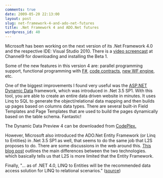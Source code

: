 ```yaml
---
comments: true
date: 2009-05-20 22:13:00
layout: post
slug: net-framework-4-and-ado-net-futures
title: .Net Framework 4 and ADO.Net futures
wordpress_id: 40
---
```


Microsoft has been working on the next version of its .Net Framework 4.0 and the respective IDE: Visual Studio 2010. There is a [video screencast](http://channel9.msdn.com/shows/10-4/10-4-Episode-20-Downloading-and-Installing-Visual-Studio-2010-Beta-1/) at Channel9 for downloading and installing the Beta 1.

Some of the new features in this version 4 are: parallel programming support, functional programming with [F#](http://research.microsoft.com/en-us/um/cambridge/projects/fsharp/default.aspx), [code contracts](http://msdn.microsoft.com/en-us/devlabs/dd491992.aspx), [new WF engine](http://channel9.msdn.com/shows/10-4/10-4-Episode-16-Windows-Workflow-4/), etc.

One of the biggest improvements I found very useful was the [ASP.NET Dynamic Data](http://www.asp.net/dynamicdata/) framework, which was introduced in .Net 3.5 SP1. With this tool, you are able to create an entire data driven website in minutes. It uses Linq to SQL to generate the object/relational data mapping and then builds up pages based on columns data types. There are several built-in Field Templates and Page Templates that are used to build the pages dynamically based on the table schema. Fantastic!

The Dynamic Data Preview 4 can be downloaded from [CodePlex.](http://aspnet.codeplex.com/Release/ProjectReleases.aspx?ReleaseId=27026)

However, Microsoft also introduced the ADO.Net Entity Framework (or Linq to Entities) in .Net 3.5 SP1 as well, that seems to do the same job that L2S proposes to do. There are some discussions in the web around this. [This blog post](http://blogs.msdn.com/swiss_dpe_team/archive/2008/11/06/entity-framework-vs-linq-to-sql.aspx) outlines the main differences between the two technologies. which basically tells us that L2S is more limited that the Entity Framework.

Finally, "... as of .NET 4.0, LINQ to Entities will be the recommended data access solution for LINQ to relational scenarios." ([source](http://stackoverflow.com/questions/8676/entity-framework-vs-linq-to-sql))
